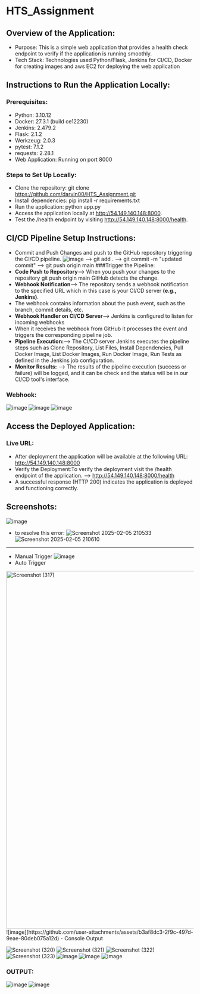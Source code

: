 # HTS_Assignment
## Overview of the Application:
- Purpose: This is a simple web application that provides a health check endpoint to verify if the application is running smoothly.
- Tech Stack: Technologies used Python/Flask, Jenkins for CI/CD, Docker for creating images and aws EC2 for deploying the web application
## Instructions to Run the Application Locally:
### Prerequisites:
- Python: 3.10.12
- Docker: 27.3.1 (build ce12230)
- Jenkins: 2.479.2
- Flask: 2.1.2
- Werkzeug: 2.0.3
- pytest: 7.1.2
- requests: 2.28.1
- Web Application: Running on port 8000
### Steps to Set Up Locally:
- Clone the repository: git clone https://github.com/darvin00/HTS_Assignment.git
- Install dependencies: pip install -r requirements.txt
- Run the application: python app.py 
- Access the application locally at http://54.149.140.148:8000.
- Test the /health endpoint by visiting http://54.149.140.148:8000/health.
## CI/CD Pipeline Setup Instructions:
- Commit and Push Changes and push to the GitHub repository triggering the CI/CD pipeline.
![image](https://github.com/user-attachments/assets/9e61c268-a38b-4b4b-a3b6-56210f6cff73)
--> git add .
--> git commit -m "updated commit"
--> git push origin main
###Trigger the Pipeline:
- **Code Push to Repository**--> When you push your changes to the repository git push origin main GitHub detects the change.
- **Webhook Notification**--> The repository sends a webhook notification to the specified URL which in this case is your CI/CD server **(e.g., Jenkins)**.
- The webhook contains information about the push event, such as the branch, commit details, etc.
- **Webhook Handler on CI/CD Server**--> Jenkins is configured to listen for incoming webhooks
- When it receives the webhook from GitHub it processes the event and triggers the corresponding pipeline job.
- **Pipeline Execution:**--> The CI/CD server Jenkins executes the pipeline steps such as Clone Repository, List Files, Install Dependencies, Pull Docker Image, List Docker Images, Run Docker Image, Run Tests as defined in the Jenkins job configuration.
- **Monitor Results:** --> The results of the pipeline execution (success or failure) will be logged, and it can be check and the status will be in our CI/CD tool's interface.
### Webhook:
![image](https://github.com/user-attachments/assets/ea7b8cdc-2f77-40c2-89b5-ab2a333daf30)
![image](https://github.com/user-attachments/assets/cca2d5fb-1c0c-4657-a757-63b28cb5ddb4)
![image](https://github.com/user-attachments/assets/9ed2cf11-8ea5-4c8c-9f22-2a0cad9888b6)
## Access the Deployed Application:
### Live URL:
- After deployment the application will be available at the following URL: http://54.149.140.148:8000
- Verify the Deployment:To verify the deployment visit the /health endpoint of the application. --> http://54.149.140.148:8000/health
- A successful response (HTTP 200) indicates the application is deployed and functioning correctly.
## Screenshots:
![image](https://github.com/user-attachments/assets/9875742e-7473-45da-acee-b3fc1cd27a59)
- to resolve this error:
![Screenshot 2025-02-05 210533](https://github.com/user-attachments/assets/6d70df68-ebdc-4123-9c74-c4bc60786525)
![Screenshot 2025-02-05 210610](https://github.com/user-attachments/assets/585f1aa9-e2e8-4d1c-bc42-a889af5f3dc8)
***************************************************************************************************************************************************************************************************************
- Manual Trigger
![image](https://github.com/user-attachments/assets/b7f8e57f-b9ba-4833-b68a-3e6ea18834fa)
- Auto Trigger
<img width="960" alt="Screenshot (317)" src="https://github.com/user-attachments/assets/9e8f2495-06a6-47a8-af5c-01956c9d2c84" />
![image](https://github.com/user-attachments/assets/b3af8dc3-2f9c-497d-9eae-80deb075a12d)
- Console Output
  
![Screenshot (320)](https://github.com/user-attachments/assets/f7ad16bf-5a1e-4d00-8e9c-3b8a3b42d745)
![Screenshot (321)](https://github.com/user-attachments/assets/c210e416-c00b-4409-8a2d-56c9cca4eadb)
![Screenshot (322)](https://github.com/user-attachments/assets/7288d2cc-c6a8-49a3-a0fb-38f3bb3b6251)
![Screenshot (323)](https://github.com/user-attachments/assets/95859b8a-efa3-4abf-a0c7-0d5743f5fda2)
![image](https://github.com/user-attachments/assets/43a06fe7-e109-434c-9847-ced47ab3f401)
![image](https://github.com/user-attachments/assets/67508bd9-bb7b-465c-b233-5760895fa925)
![image](https://github.com/user-attachments/assets/082f10ca-7f8b-4e00-8058-9f4218be75ba)

### OUTPUT:
![image](https://github.com/user-attachments/assets/bc06c2d4-5437-43e5-a0b3-24b97eb38f9d)
![image](https://github.com/user-attachments/assets/75156eb7-f38c-45e6-917e-2844ff1ec92b)


